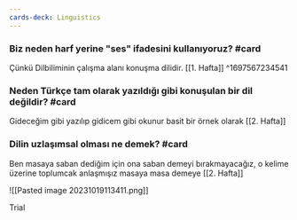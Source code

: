 ```yaml
---
cards-deck: Linguistics
---
```


### Biz neden harf yerine "ses" ifadesini kullanıyoruz? #card
Çünkü Dilbiliminin çalışma alanı konuşma dilidir. [[1. Hafta]]
^1697567234541

### Neden Türkçe tam olarak yazıldığı gibi konuşulan bir dil değildir? #card 
Gideceğim gibi yazılıp gidicem gibi okunur basit bir örnek olarak [[2. Hafta]] 

### Dilin uzlaşımsal olması ne demek? #card 
Ben masaya saban dediğim için ona saban demeyi bırakmayacağız, o kelime üzerine toplumcak anlaşmışız masaya masa demeye [[2. Hafta]]


![[Pasted image 20231019113411.png]] 

Trial



